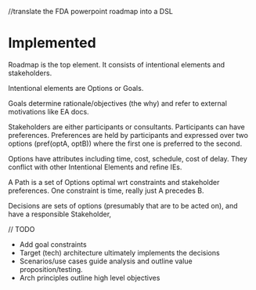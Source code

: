 //translate the FDA powerpoint roadmap into a DSL

# Implemented

Roadmap is the top element. It consists of intentional elements and stakeholders.

Intentional elements are Options or Goals. 

Goals determine rationale/objectives (the why) and refer to external motivations like EA docs.

Stakeholders are either participants or consultants. Participants can have preferences.
Preferences are held by participants and expressed over two options (pref(optA, optB)) where the first one is preferred to the second.

Options have attributes including time, cost, schedule, cost of delay. They conflict with other Intentional Elements and refine IEs.

A Path is a set of Options optimal wrt constraints and stakeholder preferences. One constraint is time, really just A precedes B.

Decisions are sets of options (presumably that are to be acted on), and have a responsible Stakeholder, 



// TODO 
- Add goal constraints
- Target (tech) architecture ultimately implements the decisions
- Scenarios/use cases guide analysis and outline value proposition/testing.
- Arch principles outline high level objectives

